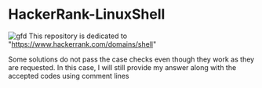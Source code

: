 # HackerRank-LinuxShell
![gfd](https://github.com/KadirDokur/HackerRank-LinuxShell/assets/45979582/e3ee2699-4beb-4efe-96de-80f79098d996)
This repository is dedicated to "https://www.hackerrank.com/domains/shell"

Some solutions do not pass the case checks even though they work as they are requested. In this case, I will still provide my answer along with the accepted codes using comment lines
